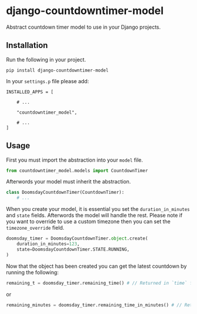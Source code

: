 # django-countdowntimer-model

Abstract countdown timer model to use in your Django projects. 

## Installation

Run the following in your project.

```
pip install django-countdowntimer-model
```

In your ``settings.p`` file please add:

```
INSTALLED_APPS = [

    # ...

    "countdowntimer_model",

    # ...
]
```

## Usage

First you must import the abstraction into your ``model`` file.

```python
from countdowntimer_model.models import CountdownTimer
```

Afterwords your model must inherit the abstraction.

```python
class DoomsdayCountdownTimer(CountdownTimer):
    # ...
```

When you create your model, it is essential you set the ``duration_in_minutes``
and ``state`` fields. Afterwords the model will handle the rest. Please note
if you want to override to use a custom timezone then you can set the
``timezone_override`` field.

```python
doomsday_timer = DoomsdayCountdownTimer.object.create(
    duration_in_minutes=123,
    state=DoomsdayCountdownTimer.STATE.RUNNING,
)
```

Now that the object has been created you can get the latest countdown by running
the following:

```python
remaining_t = doomsday_timer.remaining_time() # // Returned in `time` format.
```

or

```python
remaining_minutes = doomsday_timer.remaining_time_in_minutes() # // Returned in `integer` format.
